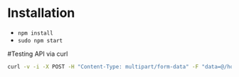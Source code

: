 # Installation

* `npm install`
* `sudo npm start`


#Testing API via curl

```sh
curl -v -i -X POST -H "Content-Type: multipart/form-data" -F "data=@/home/user1m/workspace/api/uploads/163385.jpg" http://localhost:3000/sketch
```
